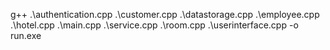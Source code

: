 g++ .\authentication.cpp .\customer.cpp .\datastorage.cpp .\employee.cpp .\hotel.cpp .\main.cpp .\service.cpp .\room.cpp  .\userinterface.cpp -o run.exe
